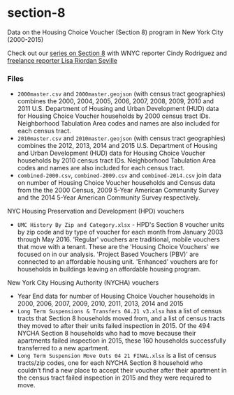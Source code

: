 # section-8
Data on the Housing Choice Voucher (Section 8) program in New York City (2000-2015)

Check out our [series on Section 8](http://www.wnyc.org/series/section-8/) with WNYC reporter Cindy Rodriguez and [freelance reporter Lisa Riordan Seville](http://www.nydailynews.com/authors?author=Lisa-Riordan-Seville)

### Files

* `2000master.csv` and `2000master.geojson` (with census tract geographies) combines the 2000, 2004, 2005, 2006, 2007, 2008, 2009, 2010 and 2011 U.S. Department of Housing and Urban Development (HUD) data for Housing Choice Voucher households by 2000 census tract IDs. Neighborhood Tabulation Area codes and names are also included for each census tract. 
* `2010master.csv` and `2010master.geojson` (with census tract geographies) combines the 2012, 2013, 2014 and 2015 U.S. Department of Housing and Urban Development (HUD) data for Housing Choice Voucher households by 2010 census tract IDs. Neighborhood Tabulation Area codes and names are also included for each census tract.
* `combined-2000.csv`, `combined-2009.csv` and `combined-2014.csv` join data on number of Housing Choice Voucher households and Census data from the the 2000 Census, 2009 5-Year American Community Survey and the 2014 5-Year American Community Survey respectively.

NYC Housing Preservation and Development (HPD) vouchers
* `UMC History By Zip and Category.xlsx` - HPD's Section 8 voucher units by zip code and by type of voucher for each month from January 2003 through May 2016. 'Regular' vouchers are traditional, mobile vouchers that move with a tenant. These are the 'Housing Choice Vouchers' we focused on in our analysis. 'Project Based Vouchers (PBV)' are connected to an affordable housing unit. 'Enhanced' vouchers are for households in buildings leaving an affordable housing program.

New York City Housing Authority (NYCHA) vouchers
* Year End data for number of Housing Choice Voucher households in 2000, 2006, 2007, 2009, 2010, 2011, 2013, 2014 and 2015
* `Long Term Suspensions & Transfers 04.21 v3.xlsx` has a list of census tracts that Section 8 households moved from, and a list of census tracts they moved to after their units failed inspection in 2015. Of the 494 NYCHA Section 8 households who had to move because their apartments failed inspection in 2015, these 160 households successfully transferred to a new apartment. 
* `Long Term Suspension Move Outs 04 21 FINAL.xlsx` is a list of census tracts/zip codes, one for each NYCHA Section 8 household who couldn’t find a new place to accept their voucher after their apartment in the census tract failed inspection in 2015 and they were required to move.

